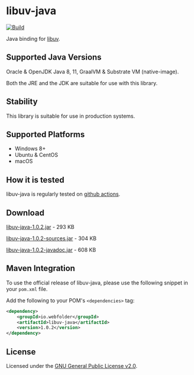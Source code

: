 # libuv-java

[![Build](https://github.com/webfolderio/libuv-java/workflows/libuv-java/badge.svg)](https://github.com/webfolderio/libuv-java/actions?query=workflow%3Alibuv-java)

Java binding for [libuv](https://github.com/libuv/libuv).

Supported Java Versions
-----------------------

Oracle & OpenJDK Java 8, 11, GraalVM & Substrate VM (native-image).

Both the JRE and the JDK are suitable for use with this library.

Stability
---------
This library is suitable for use in production systems.

Supported Platforms
-------------------
* Windows 8+
* Ubuntu & CentOS
* macOS

How it is tested
----------------
libuv-java is regularly tested on [github actions](https://github.com/webfolderio/libuv-java/actions?query=workflow%3Alibuv-java).

Download
--------

[libuv-java-1.0.2.jar](https://repo1.maven.org/maven2/io/webfolder/libuv-java/1.0.2/libuv-java-1.0.2.jar) - 293 KB

[libuv-java-1.0.2-sources.jar](https://repo1.maven.org/maven2/io/webfolder/libuv-java/1.0.2/libuv-java-1.0.2-sources.jar) - 304 KB

[libuv-java-1.0.2-javadoc.jar](https://repo1.maven.org/maven2/io/webfolder/libuv-java/1.0.2/libuv-java-1.0.2-javadoc.jar) - 608 KB

Maven Integration
-----------------

To use the official release of libuv-java, please use the following snippet in your `pom.xml` file.

Add the following to your POM's `<dependencies>` tag:

```xml
<dependency>
    <groupId>io.webfolder</groupId>
    <artifactId>libuv-java</artifactId>
    <version>1.0.2</version>
</dependency>
```

License
-------
Licensed under the [GNU General Public License v2.0](https://github.com/webfolderio/libuv-java/blob/master/LICENSE).
